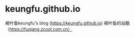 # keungfu.github.io
褐叶鱼keungfu's blog  (https://keungfu.github.io)
褐叶鱼的站酷（https://fuqiang.zcool.com.cn）
